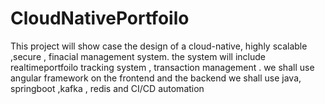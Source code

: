 # CloudNativePortfoilo
This project will show case the design of a cloud-native, highly scalable ,secure , finacial management system. the system will include realtimeportfoilo tracking system , transaction management . we shall use angular framework on the frontend and the backend we shall use java, springboot ,kafka , redis and CI/CD automation
